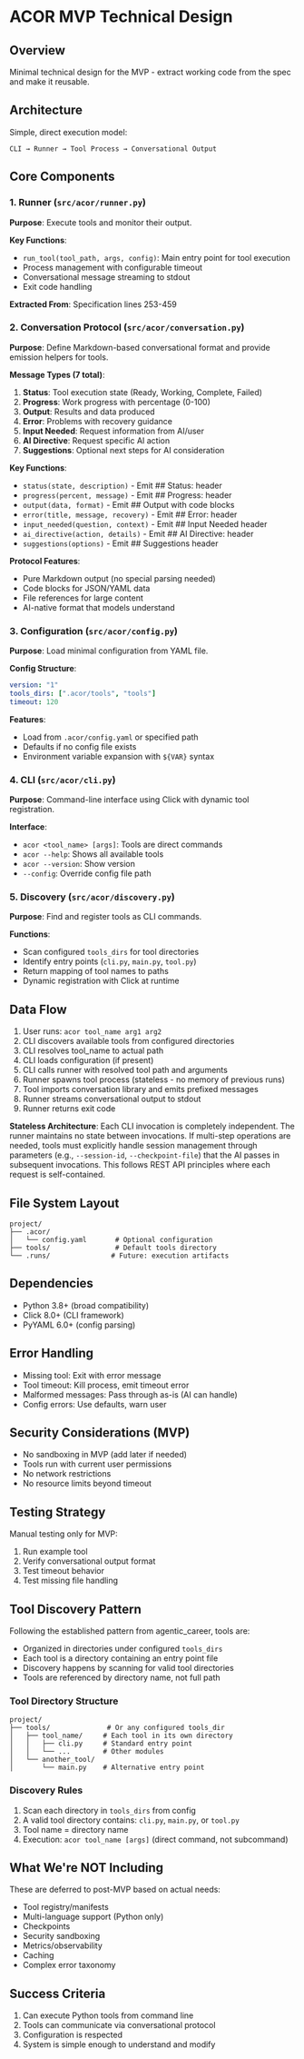 # ACOR MVP Technical Design

## Overview

Minimal technical design for the MVP - extract working code from the spec and make it reusable.

## Architecture

Simple, direct execution model:
```
CLI → Runner → Tool Process → Conversational Output
```

## Core Components

### 1. Runner (`src/acor/runner.py`)

**Purpose**: Execute tools and monitor their output.

**Key Functions**:
- `run_tool(tool_path, args, config)`: Main entry point for tool execution
- Process management with configurable timeout
- Conversational message streaming to stdout
- Exit code handling

**Extracted From**: Specification lines 253-459

### 2. Conversation Protocol (`src/acor/conversation.py`)

**Purpose**: Define Markdown-based conversational format and provide emission helpers for tools.

**Message Types (7 total)**:
1. **Status**: Tool execution state (Ready, Working, Complete, Failed)
2. **Progress**: Work progress with percentage (0-100)
3. **Output**: Results and data produced
4. **Error**: Problems with recovery guidance
5. **Input Needed**: Request information from AI/user
6. **AI Directive**: Request specific AI action
7. **Suggestions**: Optional next steps for AI consideration

**Key Functions**:
- `status(state, description)` - Emit ## Status: header
- `progress(percent, message)` - Emit ## Progress: header
- `output(data, format)` - Emit ## Output with code blocks
- `error(title, message, recovery)` - Emit ## Error: header
- `input_needed(question, context)` - Emit ## Input Needed header
- `ai_directive(action, details)` - Emit ## AI Directive: header
- `suggestions(options)` - Emit ## Suggestions header

**Protocol Features**:
- Pure Markdown output (no special parsing needed)
- Code blocks for JSON/YAML data
- File references for large content
- AI-native format that models understand

### 3. Configuration (`src/acor/config.py`)

**Purpose**: Load minimal configuration from YAML file.

**Config Structure**:
```yaml
version: "1"
tools_dirs: [".acor/tools", "tools"]  
timeout: 120
```

**Features**:
- Load from `.acor/config.yaml` or specified path
- Defaults if no config file exists
- Environment variable expansion with `${VAR}` syntax

### 4. CLI (`src/acor/cli.py`)

**Purpose**: Command-line interface using Click with dynamic tool registration.

**Interface**:
- `acor <tool_name> [args]`: Tools are direct commands
- `acor --help`: Shows all available tools
- `acor --version`: Show version
- `--config`: Override config file path

### 5. Discovery (`src/acor/discovery.py`)

**Purpose**: Find and register tools as CLI commands.

**Functions**:
- Scan configured `tools_dirs` for tool directories
- Identify entry points (`cli.py`, `main.py`, `tool.py`)
- Return mapping of tool names to paths
- Dynamic registration with Click at runtime

## Data Flow

1. User runs: `acor tool_name arg1 arg2`
2. CLI discovers available tools from configured directories
3. CLI resolves tool_name to actual path
4. CLI loads configuration (if present)
5. CLI calls runner with resolved tool path and arguments
6. Runner spawns tool process (stateless - no memory of previous runs)
7. Tool imports conversation library and emits prefixed messages
8. Runner streams conversational output to stdout
9. Runner returns exit code

**Stateless Architecture**: Each CLI invocation is completely independent. The runner maintains no state between invocations. If multi-step operations are needed, tools must explicitly handle session management through parameters (e.g., `--session-id`, `--checkpoint-file`) that the AI passes in subsequent invocations. This follows REST API principles where each request is self-contained.

## File System Layout

```
project/
├── .acor/
│   └── config.yaml       # Optional configuration
├── tools/                # Default tools directory
└── .runs/               # Future: execution artifacts
```

## Dependencies

- Python 3.8+ (broad compatibility)
- Click 8.0+ (CLI framework)
- PyYAML 6.0+ (config parsing)

## Error Handling

- Missing tool: Exit with error message
- Tool timeout: Kill process, emit timeout error
- Malformed messages: Pass through as-is (AI can handle)
- Config errors: Use defaults, warn user

## Security Considerations (MVP)

- No sandboxing in MVP (add later if needed)
- Tools run with current user permissions
- No network restrictions
- No resource limits beyond timeout

## Testing Strategy

Manual testing only for MVP:
1. Run example tool
2. Verify conversational output format
3. Test timeout behavior
4. Test missing file handling

## Tool Discovery Pattern

Following the established pattern from agentic_career, tools are:
- Organized in directories under configured `tools_dirs`
- Each tool is a directory containing an entry point file
- Discovery happens by scanning for valid tool directories
- Tools are referenced by directory name, not full path

### Tool Directory Structure
```
project/
├── tools/              # Or any configured tools_dir
│   ├── tool_name/     # Each tool in its own directory
│   │   ├── cli.py     # Standard entry point
│   │   └── ...        # Other modules
│   └── another_tool/
│       └── main.py    # Alternative entry point
```

### Discovery Rules
1. Scan each directory in `tools_dirs` from config
2. A valid tool directory contains: `cli.py`, `main.py`, or `tool.py`
3. Tool name = directory name
4. Execution: `acor tool_name [args]` (direct command, not subcommand)

## What We're NOT Including

These are deferred to post-MVP based on actual needs:
- Tool registry/manifests
- Multi-language support (Python only)
- Checkpoints
- Security sandboxing
- Metrics/observability
- Caching
- Complex error taxonomy

## Success Criteria

1. Can execute Python tools from command line
2. Tools can communicate via conversational protocol
3. Configuration is respected
4. System is simple enough to understand and modify